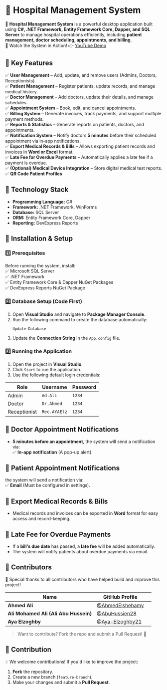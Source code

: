 # 🏥 Hospital Management System  

🚀 **Hospital Management System** is a powerful desktop application built using **C#, .NET Framework, Entity Framework Core, Dapper, and SQL Server** to manage hospital operations efficiently, including **patient management, doctor scheduling, appointments, and billing**.  
🎥 Watch the System in Action!
👉 [YouTube Demo](https://youtu.be/0yyrzDoSEiQ)
## 🔹 Key Features  

✅ **User Management** – Add, update, and remove users (Admins, Doctors, Receptionists).  
✅ **Patient Management** – Register patients, update records, and manage medical history.  
✅ **Doctor Management** – Add doctors, update their details, and manage schedules.  
✅ **Appointment System** – Book, edit, and cancel appointments.  
✅ **Billing System** – Generate invoices, track payments, and support multiple payment methods.  
✅ **Reports & Statistics** – Generate reports on patients, doctors, and appointments.  
✅ **Notification System** – Notify doctors **5 minutes** before their scheduled appointment via in-app notifications.  
✅ **Export Medical Records & Bills** – Allows exporting patient records and invoices in **Word or Excel** format.  
✅ **Late Fee for Overdue Payments** – Automatically applies a late fee if a payment is overdue.  
✅ **(Optional) Medical Device Integration** – Store digital medical test reports.  
✅ **QR Code Patient Profiles** 

## 🔹 Technology Stack  

- **Programming Language:** C#  
- **Framework:** .NET Framework, WinForms  
- **Database:** SQL Server  
- **ORM:** Entity Framework Core, Dapper  
- **Reporting:** DevExpress Reports  

## 🔹 Installation & Setup  

### 1️⃣ Prerequisites  
Before running the system, install:  
✅ Microsoft SQL Server  
✅ .NET Framework  
✅ Entity Framework Core & Dapper NuGet Packages  
✅ DevExpress Reports NuGet Package  

### 2️⃣ Database Setup (Code First)  
1. Open **Visual Studio** and navigate to **Package Manager Console**.  
2. Run the following command to create the database automatically:  
   ```powershell
   Update-Database
   ```  
3. Update the **Connection String** in the `App.config` file.  

### 3️⃣ Running the Application  
1. Open the project in **Visual Studio**.  
2. Click `Start` to run the application.  
3. Use the following default login credentials:  

| Role | Username | Password |  
|------|---------|----------|  
| Admin | `Ad.Ali` | `1234` |  
| Doctor | `Dr.Ahmed` | `1234` |  
| Receptionist | `Rec.AYAElz` | `1234` |  

## 🔹 Doctor Appointment Notifications  
- **5 minutes before an appointment**, the system will send a notification via:  
  ✅ **In-app notification** (A pop-up alert).  
## 🔹 Patient Appointment Notifications  
 the system will send a notification via:  
✅ **Email** (Must be configured in settings).   
## 🔹 Export Medical Records & Bills  
- Medical records and invoices can be exported in **Word** format for easy access and record-keeping.  

## 🔹 Late Fee for Overdue Payments  
- If a **bill's due date** has passed, a **late fee** will be added automatically.  
- The system will notify patients about overdue payments via email.  

## 🔹 Contributors  

🙌 Special thanks to all contributors who have helped build and improve this project!  

| Name | GitHub Profile | |
|------|--------------|------|
| **Ahmed Ali** | [@AhmedElshehamy](https://github.com/AhmedElshehamy)
| **Ali Mohamed Ali (Ali Abu Hussein)** | [@AbuHussien28](https://github.com/AbuHussien28) 
| **Aya Elzoghby** | [@Aya-Elzoghby21](https://github.com/Aya-Elzoghby21) 


> Want to contribute? Fork the repo and submit a Pull Request! 🚀  

## 🔹 Contribution  
💡 We welcome contributions! If you'd like to improve the project:  
1. **Fork** the repository.  
2. Create a new branch (`feature-branch`).  
3. Make your changes and submit a **Pull Request**.  
